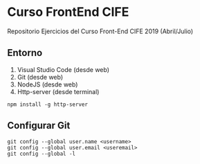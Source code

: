# Curso FrontEnd CIFE

Repositorio Ejercicios del Curso Front-End CIFE 2019 (Abril/Julio)

## Entorno

1. Visual Studio Code (desde web)
2. Git (desde web)
3. NodeJS (desde web)
4. Http-server (desde terminal)
```shell
npm install -g http-server
```

## Configurar Git

```shell
git config --global user.name <username>
git config --global user.email <useremail>
git config --global -l
```